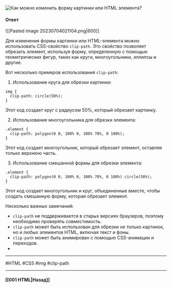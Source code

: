 ![Как можно изменить форму картинки или HTML элемента?](https://youtu.be/xIGp2FCxqj0?t=163)

#### Ответ

![[Pasted image 20230704021104.png|600]]

Для изменения формы картинки или HTML-элемента можно использовать CSS-свойство `clip-path`. Это свойство позволяет обрезать элемент, используя форму, определенную с помощью геометрических фигур, таких как круги, многоугольники, эллипсы и другие.

Вот несколько примеров использования `clip-path`:

1. Использование круга для обрезки картинки:

```
img {
  clip-path: circle(50%);
}
```

Этот код создает круг с радиусом 50%, который обрезает картинку.

2. Использование многоугольника для обрезки элемента:

```
.element {
  clip-path: polygon(0 0, 100% 0, 100% 70%, 0 100%);
}
```

Этот код создает многоугольник, который обрезает элемент, оставляя только верхнюю часть.

3. Использование смешанной формы для обрезки элемента:

```
.element {
  clip-path: polygon(0 0, 100% 0, 100% 70%, 0 100%) circle(50%);
}
```

Этот код создает многоугольник и круг, объединенные вместе, чтобы создать смешанную форму, которая обрезает элемент.

Несколько важных замечаний:

- `clip-path` не поддерживается в старых версиях браузеров, поэтому необходимо проверять совместимость.
- `clip-path` может быть использован для обрезки не только картинок, но и любых элементов HTML, включая текст и фоны.
- `clip-path` может быть анимирован с помощью CSS-анимации и переходов.
- 
___
#HTML #CSS #img #clip-path

___

#### [[001 HTML|Назад]]